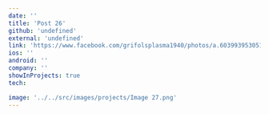 ```yaml
---
date: ''
title: 'Post 26'
github: 'undefined'
external: 'undefined'
link: 'https://www.facebook.com/grifolsplasma1940/photos/a.603993953051127/5185854148198395/'
ios: ''
android: ''
company: ''
showInProjects: true
tech:

image: '../../src/images/projects/Image 27.png'
---
```

